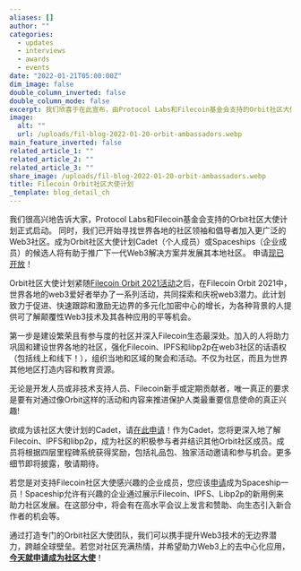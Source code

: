 ```yaml
---
aliases: []
author: ""
categories:
  - updates
  - interviews
  - awards
  - events
date: "2022-01-21T05:00:00Z"
dim_image: false
double_column_inverted: false
double_column_mode: false
excerpt: 我们欣喜于在此宣布，由Protocol Labs和Filecoin基金会支持的Orbit社区大使计划正式启动。
image:
  alt: ""
  url: /uploads/fil-blog-2022-01-20-orbit-ambassadors.webp
main_feature_inverted: false
related_article_1: ""
related_article_2: ""
related_article_3: ""
share_image: /uploads/fil-blog-2022-01-20-orbit-ambassadors.webp
title: Filecoin Orbit社区大使计划
_template: blog_detail_ch
---
```


我们很高兴地告诉大家，Protocol Labs和Filecoin基金会支持的Orbit社区大使计划正式启动。
同时，我们已开始寻找世界各地的社区领袖和倡导者加入更广泛的Web3社区。成为Orbit社区大使计划Cadet（个人成员）或Spaceships（企业成员）的候选人将有助于推广下一代Web3解决方案并发展其本地社区。 申请[现已开放](https://orbitcommunity.filecoin.io/)！

Orbit社区大使计划紧随[Filecoin Orbit 2021活动](https://orbit.filecoin.io/)之后，在Filecoin Orbit 2021中，世界各地的web3爱好者举办了一系列活动，共同探索和庆祝web3潜力。此计划致力于促进、快速跟踪和激励无边界的多元化加密中心的增长，为各种背景的人提供可了解颠覆性Web3技术及其各种应用的平等机会。

第一步是建设繁荣且有参与度的社区并深入Filecoin生态最深处。加入的人将助力巩固和建设世界各地的社区，强化Filecoin、IPFS和libp2p在web3社区的话语权（包括线上和线下！），组织当地和区域的聚会和活动。不仅为社区，而且为世界其他地区打造内容和教育资源。

无论是开发人员或非技术支持人员、Filecoin新手或定期贡献者，唯一真正的要求是要有对通过像Orbit这样的活动和内容来推进保护人类最重要信息使命的真正兴趣!

欲成为该社区大使计划的Cadet，请[在此申请](https://btktvjuobzm.typeform.com/to/Dv6FWzlr)！作为Cadet，您将更深入地了解Filecoin、IPFS和libp2p，成为社区的积极参与者并结识其他Orbit社区成员。成员将根据四层里程碑系统获得奖励，包括礼品包、独家活动邀请和参与机会。更多细节即将披露，敬请期待。

若您是对支持Filecoin社区大使感兴趣的企业成员，您应该[申请](https://btktvjuobzm.typeform.com/to/XgSjcHyz)成为Spaceship一员！Spaceship允许有兴趣的企业通过展示Filecoin、IPFS、Libp2p的新用例来助力社区发展。在这部分中，将会有在高水平会议上发言和赞助、向生态引入新合作者的机会等。

通过打造专门的Orbit社区大使团队，我们可以携手提升Web3技术的无边界潜力，跨越全球壁垒。若您对社区充满热情，并希望助力Web3上的去中心化应用，[**今天就申请成为社区大使**](https://orbitcommunity.filecoin.io/)！
